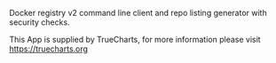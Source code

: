Docker registry v2 command line client and repo listing generator with security checks.

This App is supplied by TrueCharts, for more information please visit https://truecharts.org
